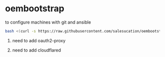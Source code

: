 # oembootstrap
to configure machines with git and ansible

```bash
bash <(curl -s https://raw.githubusercontent.com/salesucation/oembootstrap/main/oembootstrap)
```

1. need to add oauth2-proxy

2. need to add cloudflared